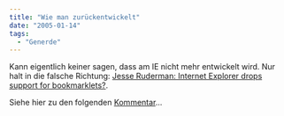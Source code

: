 ```yaml
---
title: "Wie man zurückentwickelt"
date: "2005-01-14"
tags:
  - "Generde"
---
```


Kann eigentlich keiner sagen, dass am IE nicht mehr entwickelt wird. Nur halt in die falsche Richtung: [Jesse Ruderman: Internet Explorer drops support for bookmarklets?](http://www.squarefree.com/archives/000657.html).

Siehe hier zu den folgenden [Kommentar](https://couchblog.de/webpropaganda/article/678/#c001166)...
